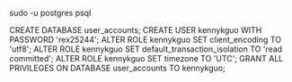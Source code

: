 sudo -u postgres psql

CREATE DATABASE user_accounts;
CREATE USER kennykguo WITH PASSWORD 'rex25244';
ALTER ROLE kennykguo SET client_encoding TO 'utf8';
ALTER ROLE kennykguo SET default_transaction_isolation TO 'read committed';
ALTER ROLE kennykguo SET timezone TO 'UTC';
GRANT ALL PRIVILEGES ON DATABASE user_accounts TO kennykguo;